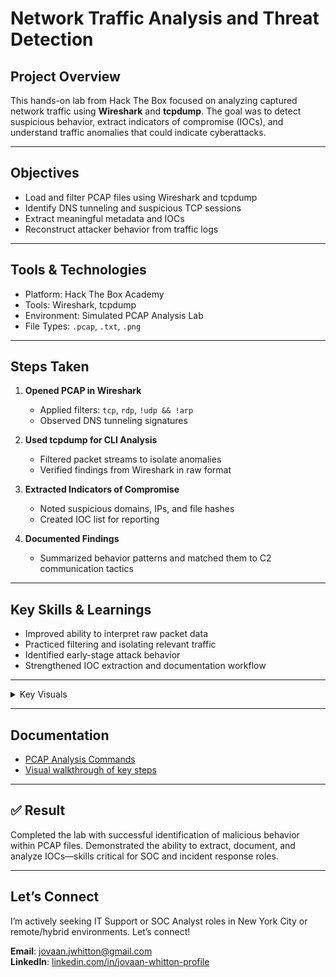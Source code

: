 # Network Traffic Analysis and Threat Detection

## Project Overview
This hands-on lab from Hack The Box focused on analyzing captured network traffic using **Wireshark** and **tcpdump**. The goal was to detect suspicious behavior, extract indicators of compromise (IOCs), and understand traffic anomalies that could indicate cyberattacks.

---

## Objectives
- Load and filter PCAP files using Wireshark and tcpdump
- Identify DNS tunneling and suspicious TCP sessions
- Extract meaningful metadata and IOCs
- Reconstruct attacker behavior from traffic logs

---

## Tools & Technologies
- Platform: Hack The Box Academy
- Tools: Wireshark, tcpdump
- Environment: Simulated PCAP Analysis Lab
- File Types: `.pcap`, `.txt`, `.png`

---

## Steps Taken

1. **Opened PCAP in Wireshark**
   - Applied filters: `tcp`, `rdp`, `!udp && !arp`
   - Observed DNS tunneling signatures

2. **Used tcpdump for CLI Analysis**
   - Filtered packet streams to isolate anomalies
   - Verified findings from Wireshark in raw format

3. **Extracted Indicators of Compromise**
   - Noted suspicious domains, IPs, and file hashes
   - Created IOC list for reporting

4. **Documented Findings**
   - Summarized behavior patterns and matched them to C2 communication tactics

---

## Key Skills & Learnings
- Improved ability to interpret raw packet data
- Practiced filtering and isolating relevant traffic
- Identified early-stage attack behavior
- Strengthened IOC extraction and documentation workflow

---

<details>
   <summary>Key Visuals </summary>

### Starting a TCPDump Capture
![Starting a TCPDump Capture](screenshots/tcpdump-which-D-interface.png)
### Wireshark HTTP Filter Results
![Wireshark HTTP Filter](screenshots/wireshark-http.png)
### Exporting HTTP objects
![Exporting HTTP Objects](screenshots/tcpdump-suspicious.png)

</details>

---

## Documentation
- [PCAP Analysis Commands](docs/)
- [Visual walkthrough of key steps](screenshots/)

---

## ✅ Result
Completed the lab with successful identification of malicious behavior within PCAP files. Demonstrated the ability to extract, document, and analyze IOCs—skills critical for SOC and incident response roles.

---

## Let’s Connect
I’m actively seeking IT Support or SOC Analyst roles in New York City or remote/hybrid environments. Let’s connect!

**Email**: jovaan.jwhitton@gmail.com  
**LinkedIn**: [linkedin.com/in/jovaan-whitton-profile](https://linkedin.com/in/jovaan-whitton-profile)

